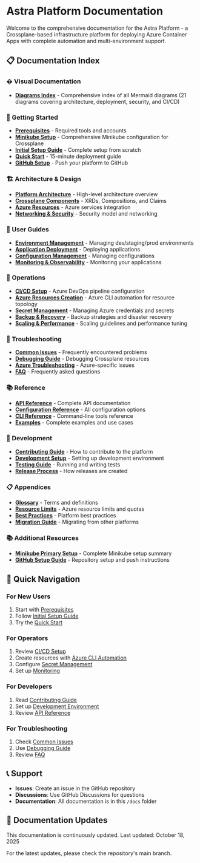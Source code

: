 # Astra Platform Documentation

Welcome to the comprehensive documentation for the Astra Platform - a Crossplane-based infrastructure platform for deploying Azure Container Apps with complete automation and multi-environment support.

## 📋 Documentation Index

### � Visual Documentation
- [**Diagrams Index**](DIAGRAMS.md) - Comprehensive index of all Mermaid diagrams (21 diagrams covering architecture, deployment, security, and CI/CD)

### 🚀 Getting Started
- [**Prerequisites**](getting-started/prerequisites.md) - Required tools and accounts
- [**Minikube Setup**](getting-started/minikube-setup.md) - Comprehensive Minikube configuration for Crossplane
- [**Initial Setup Guide**](getting-started/initial-setup.md) - Complete setup from scratch
- [**Quick Start**](getting-started/quick-start.md) - 15-minute deployment guide
- [**GitHub Setup**](GITHUB-SETUP.md) - Push your platform to GitHub

### 🏗️ Architecture & Design
- [**Platform Architecture**](architecture/platform-architecture.md) - High-level architecture overview
- [**Crossplane Components**](architecture/crossplane-components.md) - XRDs, Compositions, and Claims
- [**Azure Resources**](architecture/azure-resources.md) - Azure services integration
- [**Networking & Security**](architecture/networking-security.md) - Security model and networking

### 📖 User Guides
- [**Environment Management**](user-guides/environment-management.md) - Managing dev/staging/prod environments
- [**Application Deployment**](user-guides/application-deployment.md) - Deploying applications
- [**Configuration Management**](user-guides/configuration-management.md) - Managing configurations
- [**Monitoring & Observability**](user-guides/monitoring-observability.md) - Monitoring your applications

### 🔧 Operations
- [**CI/CD Setup**](operations/cicd-setup.md) - Azure DevOps pipeline configuration
- [**Azure Resources Creation**](operations/azure-resources-creation.md) - Azure CLI automation for resource topology
- [**Secret Management**](operations/secret-management.md) - Managing Azure credentials and secrets
- [**Backup & Recovery**](operations/backup-recovery.md) - Backup strategies and disaster recovery
- [**Scaling & Performance**](operations/scaling-performance.md) - Scaling guidelines and performance tuning

### 🐛 Troubleshooting
- [**Common Issues**](troubleshooting/common-issues.md) - Frequently encountered problems
- [**Debugging Guide**](troubleshooting/debugging.md) - Debugging Crossplane resources
- [**Azure Troubleshooting**](troubleshooting/azure-troubleshooting.md) - Azure-specific issues
- [**FAQ**](troubleshooting/faq.md) - Frequently asked questions

### 📚 Reference
- [**API Reference**](reference/api-reference.md) - Complete API documentation
- [**Configuration Reference**](reference/configuration-reference.md) - All configuration options
- [**CLI Reference**](reference/cli-reference.md) - Command-line tools reference
- [**Examples**](reference/examples.md) - Complete examples and use cases

### 🔄 Development
- [**Contributing Guide**](development/contributing.md) - How to contribute to the platform
- [**Development Setup**](development/development-setup.md) - Setting up development environment
- [**Testing Guide**](development/testing.md) - Running and writing tests
- [**Release Process**](development/release-process.md) - How releases are created

### 📋 Appendices
- [**Glossary**](appendices/glossary.md) - Terms and definitions
- [**Resource Limits**](appendices/resource-limits.md) - Azure resource limits and quotas
- [**Best Practices**](appendices/best-practices.md) - Platform best practices
- [**Migration Guide**](appendices/migration-guide.md) - Migrating from other platforms

### 📚 Additional Resources
- [**Minikube Primary Setup**](MINIKUBE-PRIMARY-SETUP.md) - Complete Minikube setup summary
- [**GitHub Setup Guide**](GITHUB-SETUP.md) - Repository setup and push instructions

## 🎯 Quick Navigation

### For New Users
1. Start with [Prerequisites](getting-started/prerequisites.md)
2. Follow [Initial Setup Guide](getting-started/initial-setup.md)
3. Try the [Quick Start](getting-started/quick-start.md)

### For Operators
1. Review [CI/CD Setup](operations/cicd-setup.md)
2. Create resources with [Azure CLI Automation](operations/azure-resources-creation.md)
3. Configure [Secret Management](operations/secret-management.md)
4. Set up [Monitoring](user-guides/monitoring-observability.md)

### For Developers
1. Read [Contributing Guide](development/contributing.md)
2. Set up [Development Environment](development/development-setup.md)
3. Review [API Reference](reference/api-reference.md)

### For Troubleshooting
1. Check [Common Issues](troubleshooting/common-issues.md)
2. Use [Debugging Guide](troubleshooting/debugging.md)
3. Review [FAQ](troubleshooting/faq.md)

## 📞 Support

- **Issues**: Create an issue in the GitHub repository
- **Discussions**: Use GitHub Discussions for questions
- **Documentation**: All documentation is in this `/docs` folder

## 📝 Documentation Updates

This documentation is continuously updated. Last updated: October 18, 2025

For the latest updates, please check the repository's main branch.